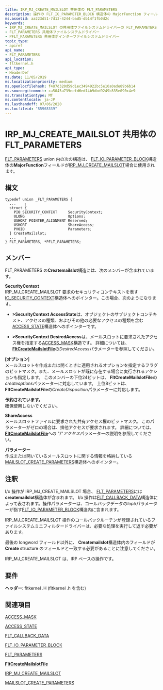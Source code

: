 ```yaml
---
title: IRP_MJ_CREATE_MAILSLOT 共用体の FLT_PARAMETERS
description: 操作の FLT_IO_PARAMETER_BLOCK 構造体の MajorFunction フィールドが IRP_MJ_CREATE_MAILSLOT 場合は、次の共用体コンポーネントが使用されます。
ms.assetid: aa223d51-7d13-4244-bad5-db14f1fb0d2c
keywords:
- IRP_MJ_CREATE_MAILSLOT の共用体ファイルシステムドライバーの FLT_PARAMETERS
- FLT_PARAMETERS 共用体ファイルシステムドライバー
- PFLT_PARAMETERS 共用体ポインターファイルシステムドライバー
topic_type:
- apiref
api_name:
- FLT_PARAMETERS
api_location:
- fltkernel.h
api_type:
- HeaderDef
ms.date: 11/05/2019
ms.localizationpriority: medium
ms.openlocfilehash: f487d320d59d1ec3494922bc5e10a0ade89b6b14
ms.sourcegitcommit: ca5045a739eefd6ed14b9dbd9249b335e090c4e9
ms.translationtype: MT
ms.contentlocale: ja-JP
ms.lasthandoff: 07/06/2020
ms.locfileid: "85968339"
---
```

# <a name="flt_parameters-for-irp_mj_create_mailslot-union"></a>IRP_MJ_CREATE_MAILSLOT 共用体の FLT_PARAMETERS

[FLT_PARAMETERS](https://docs.microsoft.com/windows-hardware/drivers/ddi/fltkernel/ns-fltkernel-_flt_parameters) union 内の次の構造は、 [FLT_IO_PARAMETER_BLOCK](https://docs.microsoft.com/windows-hardware/drivers/ddi/content/fltkernel/ns-fltkernel-_flt_io_parameter_block)構造体の**MajorFunction**フィールドが[IRP_MJ_CREATE_MAILSLOT](irp-mj-create-mailslot.md)場合に使用されます。

## <a name="syntax"></a>構文

```ManagedCPlusPlus
typedef union _FLT_PARAMETERS {
  ...    ;
  struct {
    PIO_SECURITY_CONTEXT     SecurityContext;
    ULONG                    Options;
    USHORT POINTER_ALIGNMENT Reserved;
    USHORT                   ShareAccess;
    PVOID                    Parameters;
  } CreateMailslot;
  ...    ;
} FLT_PARAMETERS, *PFLT_PARAMETERS;
```

## <a name="members"></a>メンバー

FLT_PARAMETERS の**Createmailslot**構造には、次のメンバーが含まれています。

**SecurityContext**  
IRP_MJ_CREATE_MAILSLOT 要求のセキュリティコンテキストを表す[IO_SECURITY_CONTEXT](https://docs.microsoft.com/windows-hardware/drivers/ddi/content/wdm/ns-wdm-_io_security_context)構造体へのポインター。この場合、次のようになります。

- **>SecurityContext AccessState**は、オブジェクトのサブジェクトコンテキスト、アクセスの種類、およびその他の必要なアクセスの種類を含む[ACCESS_STATE](https://docs.microsoft.com/windows-hardware/drivers/ddi/wdm/ns-wdm-_access_state)構造体へのポインターです。

- **>SecurityContext DesiredAccess**は、メールスロットに要求されたアクセス権を指定する[ACCESS_MASK](https://docs.microsoft.com/windows-hardware/drivers/kernel/access-mask)構造です。 詳細については、 [**FltCreateMailslotFile**](https://docs.microsoft.com/windows-hardware/drivers/ddi/fltkernel/nf-fltkernel-fltcreatemailslotfile)の*DesiredAccess*パラメーターを参照してください。

**[オプション]**  
メールスロットを作成または開くときに適用されるオプションを指定するフラグのビットマスク。また、メールスロットが既に存在する場合に実行されるアクションも指定します。 このメンバーの下位24ビットは、 **FltCreateMailslotFile**の*createoptions*パラメーターに対応しています。 上位8ビットは、 **FltCreateMailslotFile**の*CreateDisposition*パラメーターに対応します。

**予約されています。**  
確保使用しないでください。

**ShareAccess**  
メールスロットファイルに要求された共有アクセス権のビットマスク。 このパラメーターがゼロの場合は、排他アクセスが要求されます。 詳細については、 [**FltCreateMailslotFile**](https://docs.microsoft.com/windows-hardware/drivers/ddi/content/fltkernel/nf-fltkernel-fltcreatemailslotfile)への "/"*アクセス*パラメーターの説明を参照してください。

**パラメーター**  
作成または開いているメールスロットに関する情報を格納している[MAILSLOT_CREATE_PARAMETERS](https://docs.microsoft.com/windows-hardware/drivers/ddi/wdm/ns-wdm-_mailslot_create_parameters)構造体へのポインター。


## <a name="remarks"></a>注釈

I/o 操作が IRP_MJ_CREATE_MAILSLOT 場合、 [FLT_PARAMETERS](https://docs.microsoft.com/windows-hardware/drivers/ddi/fltkernel/ns-fltkernel-_flt_parameters)には**createmailslot**構造体が含まれます。 I/o 操作は[FLT_CALLBACK_DATA](https://docs.microsoft.com/windows-hardware/drivers/ddi/fltkernel/ns-fltkernel-_flt_callback_data)構造体によって表されます。操作パラメーターは、コールバックデータの*Iopb*パラメーターが指す[FLT_IO_PARAMETER_BLOCK](https://docs.microsoft.com/windows-hardware/drivers/ddi/fltkernel/ns-fltkernel-_flt_io_parameter_block)構造内に含まれます。

IRP_MJ_CREATE_MAILSLOT 操作のコールバックルーチンが登録されているファイルシステムミニフィルタードライバーは、必要な処理を実行して返す必要があります。

最後の longword フィールド以外に、 **Createmailslot**構造体内のフィールドが**Create** structure のフィールドと一致する必要があることに注意してください。

IRP_MJ_CREATE_MAILSLOT は、IRP ベースの操作です。

## <a name="requirements"></a>要件

**ヘッダー**: fltkernel .H (fltkernel .h を含む)


## <a name="see-also"></a>関連項目

[ACCESS_MASK](https://docs.microsoft.com/windows-hardware/drivers/kernel/access-mask)

[ACCESS_STATE](https://docs.microsoft.com/windows-hardware/drivers/ddi/content/wdm/ns-wdm-_access_state)

[FLT_CALLBACK_DATA](https://docs.microsoft.com/windows-hardware/drivers/ddi/content/fltkernel/ns-fltkernel-_flt_callback_data)

[FLT_IO_PARAMETER_BLOCK](https://docs.microsoft.com/windows-hardware/drivers/ddi/content/fltkernel/ns-fltkernel-_flt_io_parameter_block)

[FLT_PARAMETERS](https://docs.microsoft.com/windows-hardware/drivers/ddi/content/fltkernel/ns-fltkernel-_flt_parameters)

[**FltCreateMailslotFile**](https://docs.microsoft.com/windows-hardware/drivers/ddi/content/fltkernel/nf-fltkernel-fltcreatemailslotfile)

[IRP_MJ_CREATE_MAILSLOT](irp-mj-create-mailslot.md)

[MAILSLOT_CREATE_PARAMETERS](https://docs.microsoft.com/windows-hardware/drivers/ddi/wdm/ns-wdm-_mailslot_create_parameters)

